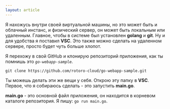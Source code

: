```yaml
---
layout: article
---
```

Я нахожусь внутри своей виртуальной машины, но это может быть и облачный инстанс, и физический сервер, он может быть локальным или удаленным. Главное, чтобы в системе был установлен **golang** и **git**. Ну и для удобства я поставил **VSC**. Это также можно сделать на удаленном сервере, просто будет чуть больше хлопот.

Я перехожу в свой GitHub и клонирую репозиторий приложения, как ты помнишь это *`go-webapp-sample`*.

`git clone https://github.com/rotoro-cloud/go-webapp-sample.git`

Ты можешь делать эти же вещи у себя. Открою эту папку в **VSC**. Первое, что я собираюсь сделать - это запустить **main.go**.

**main.go** - это основной файл приложения, он находится в корневом каталоге репозитория. Я пишу: `go run main.go`.
